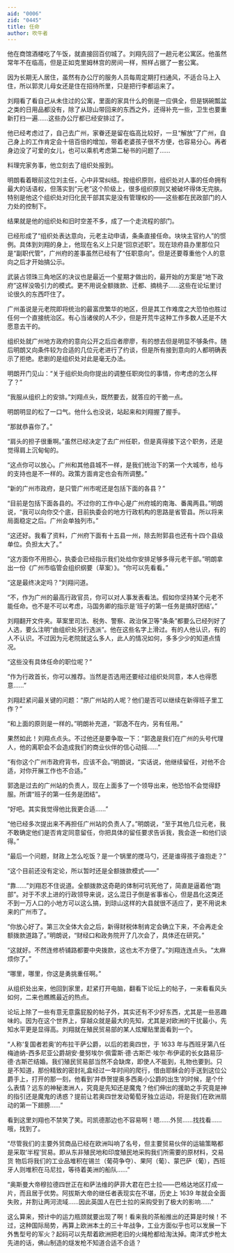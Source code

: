 ```yaml
---
aid: "0006"
zid: "0445"
title: 任命
author: 吹牛者
---
```


他在商馆酒楼吃了午饭，就直接回百仞城了。刘翔先回了一趟元老公寓区。他虽然常年不在临高，但是正如克里姆林宫的房间一样，照样占据了一套公寓。

因为长期无人居住，虽然有办公厅的服务人员每周定期打扫通风，不适合马上入住，所以郭灵儿母女还是住在招待所里，只是把行李都运来了。

刘翔看了看自己从未住过的公寓，里面的家具什么的倒是一应俱全，但是锅碗瓢盆之类的日用品都没有，除了从琼山带回来的东西之外，还得补充一些，卫生也要重新打扫一遍……这些办公厅都已经安排过了。

他已经考虑过了，自己去广州，家眷还是留在临高比较好，一旦“解放”了广州，自己身上的工作肯定会十倍百倍的增加，带着老婆孩子很不方便，也容易分心。再者身边没了可爱的女儿，也可以乘机考虑第二秘书的问题了……

料理完家务事，他立刻去了组织处报到。

明朗看着眼前这位刘主任，心中非常纠结。按组织原则，组织处对人事的任命拥有最大的话语权，但落实到“元老”这个阶级上，很多组织原则又被破坏得体无完肤。特别是他这个组织处对归化民干部其实是没有管理权的――这些都在民政部门的人力处的控制下。

结果就是他的组织处和旧时空差不多，成了一个走流程的部门。

已经形成了“组织处表达意向，元老主动申请，条条直接任命。块块主官约人”的惯例。具体到刘翔的身上，他现在名义上只是“回京述职”。现在琼府县办里那位只是“副职代管”，广州府的差事虽然已经有了“任职意向”。但是还要尊重他个人的意向之后才开始搞公示。

武装占领珠三角地区的决议也是最近一个星期才做出的，最开始的方案是“地下政府”这样没吸引力的模式。更不用说全额拨款、迁都、摘桃子……这些在论坛里讨论很久的东西吓住了。

广州虽说是元老院即将统治的最富庶繁华的地区，但是其工作难度之大恐怕也胜过任何一个直接统治区。有心当诸侯的人不少，但是开荒牛这种工作多数人还是不大愿意去干的。

组织处就广州地方政府的意向公开之后应者廖廖，有的想去但是明显不够条件。随后明朗又向条件较为合适的几位元老进行了约谈，但是所有接到意向的人都明确表示了拒绝。悲剧的是组织处对此是毫无办法。

明朗开门见山：“关于组织处向你提出的调整任职岗位的事情，你考虑的怎么样了？”

“我服从组织上的安排。”刘翔点头，既然要去，就答应的干脆一点。

明朗明显的松了一口气。他什么也没说，站起来和刘翔握了握手。

“那就恭喜你了。”

“肩头的担子很重啊。”虽然已经决定了去广州任职，但是真得接下这个职务，还是觉得肩上沉甸甸的。

“这点你可以放心。广州和其他县城不一样，是我们统治下的第一个大城市，给与的支持也是不一样的。政策方面肯定也会有所调整。”

“新的广州市政府，是只管广州市呢还是包括下面的各县？”

“目前是包括下面各县的。不过你的工作中心是广州府城的南海、番禺两县。”明朗说，“我可以向你交个底，目前执委会的地方行政机构的思路是省管县。所以将来局面稳定之后。广州会单独列市。”

“这还好。我看了资料，广州府下面有十五县一州，除去附郭县也还有十四个县级单位。负担太大了。”

“这方面你不用担心，执委会已经指示我们处给你安排足够多得元老干部。”明朗拿出一份《广州市临管会组织纲要（草案）》。“你可以先看看。”

“这是最终决定吗？”刘翔问道。

“不，作为广州的最高行政官员，你可以对人事发表看法。假如你坚持某个元老不能任命。也不是不可以考虑，马国务卿的指示是‘班子的第一任务是搞好团结’。”

刘翔翻开文件夹。草案里司法、税务、警察、政治保卫等“条条”都要么已经列好了人选，要么注明“由组织处另行选派”。他在这些名字上滑过。有的人他认识，有的人不认识。不过因为元老院就这么多人，此人的情况如何，多多少少的知道点情况。

“这些没有具体任命的职位呢？”

“作为行政首长，你可以推荐。当然是否选用还要经过组织处同意，本人也得愿意……”

刘翔赶紧问最关键的问题：“原广州站的人呢？他们是否可以继续在新得班子里工作？”

“和上面的原则是一样的。”明朗补充道，“郭逸不在内，另有任用。”

果然如此！刘翔点点头。不过他还是要争取一下：“郭逸是我们在广州的头号代理人，他的离职会不会造成我们的商业伙伴的信心动摇……”

“有你这个广州市政府背书，应该不会。”明朗说，“实话说，他继续留任，对他不合适，对你开展工作也不合适。”

郭逸是过去的广州站的负责人，现在上面多了一个领导出来，他恐怕不会觉得舒服。所谓“班子的第一任务是团结”。

“好吧。其实我觉得他比我更合适……”

“他已经多次提出来不再担任广州站的负责人了。”明朗说，“至于其他几位元老，我不敢确定他们是否肯定同意留任，你把具体的留任要求告诉我，我会逐一和他们谈得。”

“最后一个问题，财政上怎么吃饭？是一个锅里的搅马勺，还是谁得孩子谁抱走？”

“这个目前还没有定论，所以暂时还是全额拨款模式――”

“靠……”刘翔忍不住说道。全额拨款这奇葩的体制可坑死他了，简直是逼着他“跑部”。对于不求上进的行政领导来说，这么混日子倒是省事省心，但是昌化这类还不到一万人口的小地方可以这么搞，到琼山这样的大县就很不适应了，更不用说未来的广州市了。

“你放心好了。第三次全体大会之后，新得财税体制肯定会确立下来，不会再走全额拨款道路了。”明朗说，“财经口和政务院开了几次会了，具体还在研究。”

“这就好。不然连修桥铺路都要中央拨款，这也太不方便了。”刘翔连连点头。“太麻烦你了。”

“哪里，哪里，你这是勇挑重任啊。”

从组织处出来，他回到家里，赶紧打开电脑，翻看下论坛上的帖子，一来看看风头如何，二来也瞧瞧最近的热点。

论坛上除了一些有意无意露屁股的帖子外，其实还有不少好东西，尤其是一些恶趣味的。因为在这个世界上，穿越众就是最大的先知，尤其是对欧洲的干扰最小，先知水平更是显得高。刘翔就在殖民贸易部的某人炫耀贴里面看到一个。

“人称‘复国者若奥’的布拉干萨公爵，以后的若奥四世，于 1633 年与西班牙第八任梅迪纳-西多尼亚公爵胡安·曼努埃尔·佩雷斯·德·古斯芒·埃尔·布伊诺的长女路易莎·德·古斯芒结婚。我们殖民贸易部当然不会缺席，即使人不能到，礼物也要到。只是不知道，那份精致的密封礼盒经过一年时间的爬行，借由耶稣会的手送到这位公爵手上，打开的那一刻，他看到‘并恭贺提奥多西奥小公爵的出生’的时候，是个什么表情？远东的神秘澳洲人，究竟是先知还是魔鬼？他们伸出的援助之手究竟是神的指引还是魔鬼的诱惑？提前让若奥四世发动葡萄牙独立运动，将是我们在欧洲扇动的第一下翅膀……”

看到这里刘翔也不禁笑了笑。司凯德那边也不容易啊！嗯……外贸……找找看……哦，找到了。

“尽管我们的主要外贸商品已经在欧洲叫响了名号，但主要贸易伙伴的运输策略都是采取‘半程’贸易。即从东非殖民地和印度殖民地采购我们所需要的原材料，交易货 物后将我们的工业品堆积在锡兰（葡荷争夺）、果阿（葡）、蒙巴萨（葡），西班牙人则堆积在马尼拉，等待着美洲的船队……”

“奥斯曼大帝穆拉德四世正在和萨法维的萨菲大君在巴士拉――巴格达地区打成一片，而且居于优势。阿拔斯大帝的继任者表现实在不堪，历史上 1639 年就会全面失败，并割让两河流域……因此英国人在巴士拉的采购受到了极大的影响……”

这么算来，预计中的运力瓶颈就要出现了啊！看来我的茶船推出的还算是时候！不过，这种国际局势，再算上欧洲本土的三十年战争，工业方面似乎也可以发展一下外售型号的军火？起码可以先帮着欧洲把老旧的火绳枪都给淘汰掉。南洋式步枪太先进的话，佛山制造的燧发枪不知道合适不合适？
